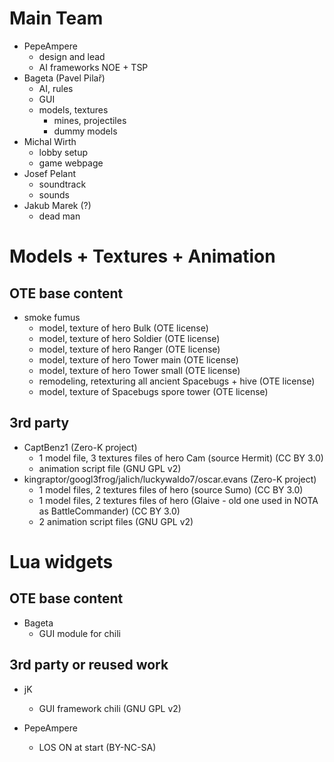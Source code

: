 Main Team
=========

* PepeAmpere
	- design and lead
	- AI frameworks NOE + TSP
* Bageta (Pavel Pilař)
	- AI, rules
	- GUI
	- models, textures
		- mines, projectiles
		- dummy models
* Michal Wirth
	- lobby setup
	- game webpage
* Josef Pelant
	- soundtrack
	- sounds
* Jakub Marek (?)
	- dead man 

Models + Textures + Animation
=============================

OTE base content
----------------

* smoke fumus
	- model, texture of hero Bulk (OTE license)
	- model, texture of hero Soldier (OTE license)
	- model, texture of hero Ranger (OTE license)
	- model, texture of hero Tower main (OTE license)
	- model, texture of hero Tower small (OTE license)
	- remodeling, retexturing all ancient Spacebugs + hive (OTE license)
	- model, texture of Spacebugs spore tower (OTE license)

3rd party
---------
	
* CaptBenz1 (Zero-K project)
	- 1 model file, 3 textures files of hero Cam (source Hermit) (CC BY 3.0)
	- animation script file (GNU GPL v2)
* kingraptor/googl3frog/jalich/luckywaldo7/oscar.evans (Zero-K project)
	- 1 model files, 2 textures files of hero (source Sumo) (CC BY 3.0)
	- 1 model files, 2 textures files of hero (Glaive - old one used in NOTA as BattleCommander) (CC BY 3.0)
	- 2 animation script files (GNU GPL v2)	

Lua widgets
===========

OTE base content
----------------

* Bageta
	- GUI module for chili

3rd party or reused work
------------------------

* jK
	- GUI framework chili (GNU GPL v2)
	
* PepeAmpere
	- LOS ON at start (BY-NC-SA)
